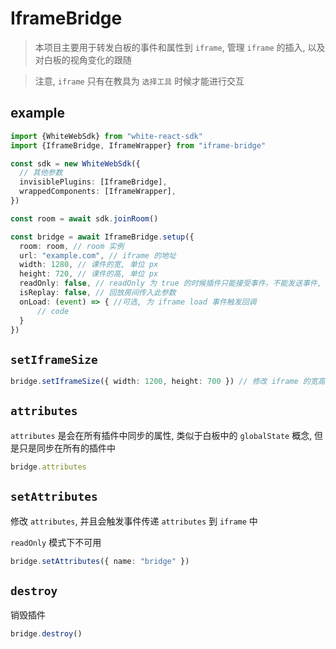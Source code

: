 # IframeBridge

> 本项目主要用于转发白板的事件和属性到 `iframe`, 管理 `iframe` 的插入, 以及对白板的视角变化的跟随

>注意, `iframe` 只有在教具为 `选择工具` 时候才能进行交互

## example

``` typescript
import {WhiteWebSdk} from "white-react-sdk"
import {IframeBridge, IframeWrapper} from "iframe-bridge"

const sdk = new WhiteWebSdk({
  // 其他参数
  invisiblePlugins: [IframeBridge],
  wrappedComponents: [IframeWrapper],
})

const room = await sdk.joinRoom()

const bridge = await IframeBridge.setup({
  room: room, // room 实例
  url: "example.com", // iframe 的地址
  width: 1280, // 课件的宽, 单位 px
  height: 720, // 课件的高, 单位 px
  readOnly: false, // readOnly 为 true 的时候插件只能接受事件，不能发送事件,
  isReplay: false, // 回放房间传入此参数
  onLoad: (event) => { //可选, 为 iframe load 事件触发回调
      // code
  } 
})
```

## `setIframeSize`
```typescript
bridge.setIframeSize({ width: 1200, height: 700 }) // 修改 iframe 的宽高
```

## `attributes`
`attributes` 是会在所有插件中同步的属性, 类似于白板中的 `globalState` 概念, 但是只是同步在所有的插件中
```typescript
bridge.attributes
```

## `setAttributes`
修改 `attributes`, 并且会触发事件传递 `attributes` 到 `iframe` 中

`readOnly` 模式下不可用
```typescript
bridge.setAttributes({ name: "bridge" })
```

## `destroy`
销毁插件
```typescript
bridge.destroy()
```